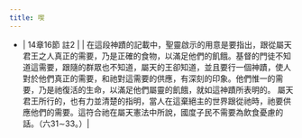 ```yaml
---
title: 喫
---
```


- | 14章16節 註2 |
| 在這段神蹟的記載中，聖靈啟示的用意是要指出，跟從屬天君王之人真正的需要，乃是正確的食物，以滿足他們的飢餓。基督的門徒不知道這需要，跟隨的群眾也不知道，屬天的王卻知道，並且要行一個神蹟，使人對於他們真正的需要，和祂對這需要的供應，有深刻的印象。他們惟一的需要，乃是祂復活的生命，以滿足他們屬靈的飢餓，就如這神蹟所表明的。
屬天君王所行的，也有力並清楚的指明，當人在這棄絕主的世界跟從祂時，祂要供應他們的需要。這符合祂在屬天憲法中所說，國度子民不需要為飲食憂慮的話。（六31∼33。）|
